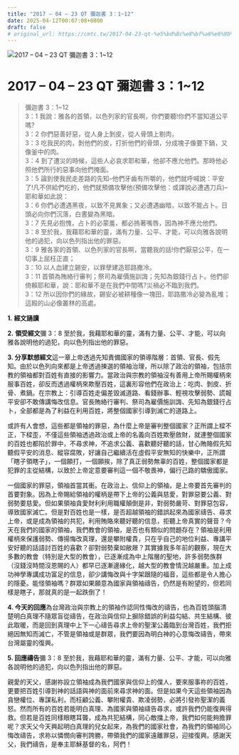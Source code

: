 ```yaml
---
title: "2017 – 04 – 23 QT 彌迦書 3：1~12"
date: 2025-04-12T00:07:08+0800
draft: false
# original_url: https://cmtc.tw/2017-04-23-qt-%e5%bd%8c%e8%bf%a6%e6%9b%b8-3%ef%bc%9a112
---
```


![2017 – 04 – 23 QT 彌迦書 3：1\~12](/images/qt.jpg   "2017 – 04 – 23 QT 彌迦書 3：1\~12")

# 2017 – 04 – 23 QT 彌迦書 3：1\~12

> 彌迦書 3：1\~12  
> 3：1 我說：雅各的首領，以色列家的官長啊，你們要聽!你們不當知道公平嗎?  
> 3：2 你們惡善好惡，從人身上剝皮，從人骨頭上剔肉，  
> 3：3 吃我民的肉，剝他們的皮，打折他們的骨頭，分成塊子像要下鍋，又像釜中的肉。  
> 3：4 到了遭災的時候，這些人必哀求耶和華，他卻不應允他們。那時他必照他們所行的惡事向他們掩面。  
> 3：5 論到使我民走差路的先知–他們牙齒有所嚼的，他們就呼喊說：平安了!凡不供給們吃的，他們就預備攻擊他(預備攻擊他：或譯說必遭遇刀兵)–耶和華如此說：  
> 3：6 你們必遭遇黑夜，以致不見異象；又必遭遇幽暗，以致不能占卜。日頭必向你們沉落，白晝變為黑暗。  
> 3：7 先見必抱愧，占卜的必蒙羞，都必摀著嘴唇，因為神不應允他們。  
> 3：8 至於我，我藉耶和華的靈，滿有力量、公平、才能，可以向雅各說明他的過犯，向以色列指出他的罪惡。  
> 3：9 雅各家的首領、以色列家的官長啊，當聽我的話!你們厭惡公平，在一切事上屈枉正直；  
> 3：10 以人血建立錫安，以罪孽建造耶路撒冷。  
> 3：11 首領為賄絡行審判；祭司為雇價施訓誨；先知為銀錢行占卜。他們卻倚賴耶和華，說：耶和華不是在我們中間嗎?災禍必不臨到我們。  
> 3：12 所以因你們的緣故，錫安必被耕種像一塊田，耶路撒冷必變為亂堆；這殿的山必像叢林的高處。

**1.** **經文誦讀**

**2.** **領受經文**彌 3：8 至於我，我藉耶和華的靈，滿有力量、公平、才能，可以向雅各說明他的過犯，向以色列指出他的罪惡。

**3. 分享默想經文**這一章上帝透過先知責備國家的領導階層：首領、官長、假先知。由於以色列向來都是上帝透過揀選的領袖治理，所以除了政治的領袖，包括宗教的領袖都對百姓有直接的影響力。當政治與宗教的領袖沒有善用上帝所賜權柄來服事百姓，卻反而透過權柄來欺壓百姓，這裏形容他們在政治上：吃肉、剝皮、折骨、煮鍋。在宗教上：引導百姓走偏差毀滅道路、看錢辦事、輕視攻擊弱勢、謊報平安卻不敢傳講悔改信息。官長賄絡行審判、祭司為雇價施訓誨、先知為銀錢行占卜，全部都是為了利益在利用百姓，將整個國家引導到滅亡的道路上。

或許有人會想，這些都是領袖的罪惡，為什麼上帝是審判整個國家？正所謂上樑不正，下樑歪，不僅這些領袖透過政治或上帝的名義向百姓欺壓斂財，就連整個國家的百姓也都陷於罪中，不尋求神，不追求公義、喜歡聽好聽的話，甘心賄賂假先知聽假平安的消息、縱容腐敗，好讓自己繼續活在虛假平安無知的快樂中，正所謂「瞎子領瞎子」，一個願打，一個願挨，除了真正弱勢無辜的百姓，整個國家都是犯罪的主從結構，以致於上帝定意要審判這一個不敬畏神，偏行己路的驕傲國家。

一個國家的罪惡，領袖首當其衝。在政治上、信仰上的領袖，是上帝要首先審判的首要對象。因為上帝賜給領袖的權柄是帶下上帝的公義與慈愛，對罪惡要公義、對弱勢要慈愛。但如果領袖貪愛財利利用職權顛倒是非，對弱勢嚴苛、對罪惡包容，導致國家滅亡。但是對百姓也是一樣，是否超越領袖的錯誤起來為國家禱告、尋求上帝，或是成為領袖的共犯，利用賄賂來聽好聽的信息，拒聽上帝真實的聲音？今天在我們的國家的領袖，我們教會的領袖，是否也有類似的問題存在？領袖是利用權柄來保護弱勢、傳揚悔改真理，還是攀附權貴，只在乎自己的地位利益、專講平安好聽的話語討百姓的喜歡？卻對弱勢棄如敝屜？其實據我多年前的觀察，現在大多數的教會（特別是大型的教會），已逐漸成為中上階層的聖地，許多弱勢族群（沒錢沒時間沒恩賜的人）都早已逐漸邊緣化，越大型的教會情況越嚴重。加上成功神學專講成功富足的信息，卻少講悔改與十字架跟隨的福音，這些都是令人擔心的隱憂。能怪領袖嗎？群眾如果願意為國家與領袖禱告，仍然是有盼望的，但若同樣是瞎子，那就真的是一起跌倒了！

**4. 今天的回應**為台灣政治與宗教上的領袖作認同性悔改的禱告，也為百姓頭腦清楚明白真理不隨眾盲從禱告，在政治與信仰上摒除錯誤的利益勾結、共生結構、彼此取暖，而是回到真理中上下一心禱告尋求上帝的聖潔公義臨到台灣百姓，我們拒絕因無知而滅亡，不管是領袖或是群眾，我們要因為明白神的心意悔改禱告，帶來台灣屬靈的復興。

**5. 回應禱告**彌 3：8 至於我，我藉耶和華的靈，滿有力量、公平、才能，可以向雅各說明他的過犯，向以色列指出他的罪惡。

親愛的天父，感謝祢設立領袖成為我們國家與信仰上的僕人，要來服事祢的百姓，更要把百姓引導到神的話語與神的面前來尋求神的面。但是如果今天這些領袖因為貪戀權位、專謀私利，而枉顧公義、攀附權貴、欺凌弱勢，必將引發祢聖潔的義怒。然而所有的百姓若能明白真理、為國家與領袖禱告尋求，或許我們仍能復興得救。但若是百姓同樣眼瞎耳聾，成為共犯結構，同心敵擋上帝，我們如何能夠擔罪呢？求天父今天興起明白真理的兒女起來，為我們的國家社會，為我們的領袖同心悔改禱告，求祢以憐憫向審判誇勝，帶領我們的國家遠離罪惡，迎接復興。感謝天父，我們禱告，是奉主耶穌基督的名，阿們！